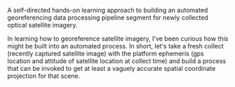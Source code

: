 A self-directed hands-on learning approach to building an automated georeferencing data processing pipeline segment for newly collected optical satellite imagery. 


In learning how to georeference satellite imagery, I've been curious how this might be built into an automated process. In short, let's take a fresh collect (recently captured satellite image) with the platform ephemeris (gps location and attitude of satellite location at collect time) and build a process that can be invoked to get at least a vaguely accurate spatial coordinate projection for that scene.  

